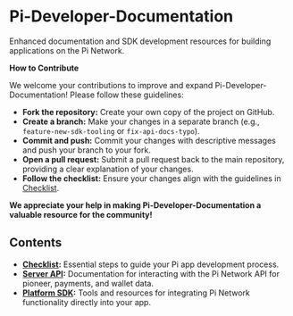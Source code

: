 # Pi-Developer-Documentation

Enhanced documentation and SDK development resources for building applications on the Pi Network.

**How to Contribute**

We welcome your contributions to improve and expand Pi-Developer-Documentation! Please follow these guidelines:

* **Fork the repository:** Create your own copy of the project on GitHub.
* **Create a branch:**  Make your changes in a separate branch (e.g., `feature-new-sdk-tooling` or `fix-api-docs-typo`).
* **Commit and push:** Commit your changes with descriptive messages and push your branch to your fork.
* **Open a pull request:** Submit a pull request back to the main repository, providing a clear explanation of your changes.
* **Follow the checklist:** Ensure your changes align with the guidelines in [Checklist](checklist.md).

**We appreciate your help in making Pi-Developer-Documentation a valuable resource for the community!**

## Contents

* **[Checklist](checklist.md):** Essential steps to guide your Pi app development process.
* **[Server API](server-api.md):** Documentation for interacting with the Pi Network API for pioneer, payments, and wallet data.
* **[Platform SDK](platform-sdk.md):** Tools and resources for integrating Pi Network functionality directly into your app.